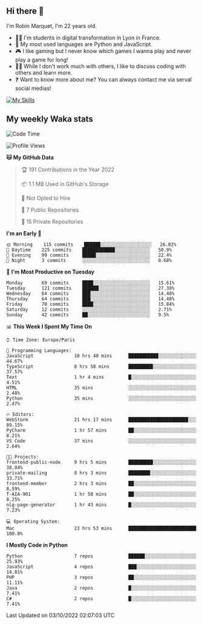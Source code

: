 ## Hi there 👋

I'm Robin Marquet, I'm 22 years old.

- 👨‍💻 I'm students in digital transformation in Lyon in France.
- 🌱 My most used languages are Python and JavaScript.
- 🎮 I like gaming but I never know which games I wanna play and never play a game for long!
- 👯‍♀️ While I don't work much with others, I like to discuss coding with others and learn more.
- ❓ Want to know more about me? You can always contact me via serval social medias!

[![My Skills](https://skillicons.dev/icons?i=js,html,css,docker,express,figma,firebase,graphql,mongodb,mysql,nodejs,py,react,ts,vue)](https://skillicons.dev)

## My weekly Waka stats

<!--START_SECTION:waka-->
![Code Time](http://img.shields.io/badge/Code%20Time-2%2C259%20hrs%2010%20mins-blue)

![Profile Views](http://img.shields.io/badge/Profile%20Views-0-blue)

**🐱 My GitHub Data** 

> 🏆 191 Contributions in the Year 2022
 > 
> 📦 1.1 MB Used in GitHub's Storage 
 > 
> 🚫 Not Opted to Hire
 > 
> 📜 7 Public Repositories 
 > 
> 🔑 15 Private Repositories  
 > 
**I'm an Early 🐤** 

```text
🌞 Morning    115 commits    ██████░░░░░░░░░░░░░░░░░░░   26.02% 
🌆 Daytime    225 commits    ████████████░░░░░░░░░░░░░   50.9% 
🌃 Evening    99 commits     █████░░░░░░░░░░░░░░░░░░░░   22.4% 
🌙 Night      3 commits      ░░░░░░░░░░░░░░░░░░░░░░░░░   0.68%

```
📅 **I'm Most Productive on Tuesday** 

```text
Monday       69 commits     ████░░░░░░░░░░░░░░░░░░░░░   15.61% 
Tuesday      121 commits    ██████░░░░░░░░░░░░░░░░░░░   27.38% 
Wednesday    64 commits     ███░░░░░░░░░░░░░░░░░░░░░░   14.48% 
Thursday     64 commits     ███░░░░░░░░░░░░░░░░░░░░░░   14.48% 
Friday       70 commits     ████░░░░░░░░░░░░░░░░░░░░░   15.84% 
Saturday     12 commits     ░░░░░░░░░░░░░░░░░░░░░░░░░   2.71% 
Sunday       42 commits     ██░░░░░░░░░░░░░░░░░░░░░░░   9.5%

```


📊 **This Week I Spent My Time On** 

```text
⌚︎ Time Zone: Europe/Paris

💬 Programming Languages: 
JavaScript               10 hrs 40 mins      ███████████░░░░░░░░░░░░░░   44.67% 
TypeScript               8 hrs 58 mins       █████████░░░░░░░░░░░░░░░░   37.57% 
Text                     1 hr 4 mins         █░░░░░░░░░░░░░░░░░░░░░░░░   4.51% 
HTML                     35 mins             ░░░░░░░░░░░░░░░░░░░░░░░░░   2.48% 
Python                   35 mins             ░░░░░░░░░░░░░░░░░░░░░░░░░   2.47%

🔥 Editors: 
WebStorm                 21 hrs 17 mins      ██████████████████████░░░   89.15% 
PyCharm                  1 hr 57 mins        ██░░░░░░░░░░░░░░░░░░░░░░░   8.21% 
VS Code                  37 mins             ░░░░░░░░░░░░░░░░░░░░░░░░░   2.64%

🐱‍💻 Projects: 
frontend-public-node     9 hrs 5 mins        █████████░░░░░░░░░░░░░░░░   38.04% 
private-mailing          8 hrs 3 mins        ████████░░░░░░░░░░░░░░░░░   33.71% 
frontend-member          2 hrs 3 mins        ██░░░░░░░░░░░░░░░░░░░░░░░   8.59% 
T-AIA-901                1 hr 58 mins        ██░░░░░░░░░░░░░░░░░░░░░░░   8.25% 
nlg-page-generator       1 hr 43 mins        █░░░░░░░░░░░░░░░░░░░░░░░░   7.23%

💻 Operating System: 
Mac                      23 hrs 53 mins      █████████████████████████   100.0%

```

**I Mostly Code in Python** 

```text
Python                   7 repos             ██████░░░░░░░░░░░░░░░░░░░   25.93% 
JavaScript               4 repos             ███░░░░░░░░░░░░░░░░░░░░░░   14.81% 
PHP                      3 repos             ██░░░░░░░░░░░░░░░░░░░░░░░   11.11% 
Java                     2 repos             █░░░░░░░░░░░░░░░░░░░░░░░░   7.41% 
C#                       2 repos             █░░░░░░░░░░░░░░░░░░░░░░░░   7.41%

```



 Last Updated on 03/10/2022 02:07:03 UTC
<!--END_SECTION:waka-->
